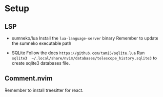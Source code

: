 # Setup

## LSP
- sumneko/lua
Install the `lua-language-server` binary
Remember to update the sumneko executable path

- SQLite
Follow the docs `https://github.com/tami5/sqlite.lua`
Run `sqlite3  ~/.local/share/nvim/databases/telescope_history.sqlite3` to create sqlite3 databases file.

## Comment.nvim
Remember to install treesitter for react.
